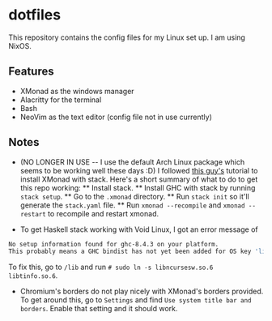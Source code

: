 # dotfiles

This repository contains the config files for my Linux set up. 
I am using NixOS.

## Features
* XMonad as the windows manager
* Alacritty for the terminal
* Bash 
* NeoVim as the text editor (config file not in use currently)

## Notes
 * (NO LONGER IN USE -- I use the default Arch Linux package which seems to be working well these days :D) I followed [this guy's](https://brianbuccola.com/how-to-install-xmonad-and-xmobar-via-stack/) tutorial to install XMonad with stack. Here's a short summary of what to do to get this repo working:
 ** Install stack.
 ** Install GHC with stack by running `stack setup`.
 ** Go to the `.xmonad` directory.
 ** Run `stack init` so it'll generate the `stack.yaml` file.
 ** Run `xmonad --recompile` and `xmonad --restart` to recompile and restart xmonad.

 * To get Haskell stack working with Void Linux, I got an error message of 
 ```bash
 No setup information found for ghc-8.4.3 on your platform.
 This probably means a GHC bindist has not yet been added for OS key 'linux64-ncurses6', 'linux64-tinfo6'.
 ```
 To fix this, go to `/lib` and run `# sudo ln -s libncursesw.so.6 libtinfo.so.6`.

 * Chromium's borders do not play nicely with XMonad's borders provided. To get around this, go to `Settings` and find `Use system title bar and borders`. Enable that setting and it should work.
